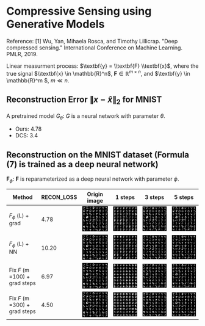 # Compressive Sensing using Generative Models

Reference: 
 [1] Wu, Yan, Mihaela Rosca, and Timothy Lillicrap. "Deep compressed sensing." International Conference on Machine Learning. PMLR, 2019.
 
 Linear measurment process: $\textbf{y} = \\textbf{F} \\textbf{x}$, where the true signal $\\textbf{x} \in \mathbb{R}^n$, $\textbf{F} \in \mathbb{R}^{m \times n}$, and $\textbf{y} \in \mathbb{R}^m $, $m \ll n$.

## Reconstruction Error $\lVert x-\hat{x}\rVert_2$ for MNIST

A pretrained model $G_\theta$: $G$ is a neural network with parameter $\theta$.

- Ours: 4.78
- DCS: 3.4

## Reconstruction on the MNIST dataset (Formula (7) is trained as a deep neural network)

 $\textbf{F}_\phi$: $\textbf{F}$ is reparameterized as a deep neural network with parameter $\phi$.

|Method|RECON_LOSS|Origin image| 1 steps|3 steps | 5 steps|
|-------| ----|------- | -----|------ |-----|
|$F_\phi$ (L) + grad|4.78|![alt_text](./fig/origin.png)|![alt_text](./fig/reconstruction_0.png)|![alt_text](./fig/reconstruction_3.png)|![alt_text](./fig/reconstruction_5.png)|
|$F_\phi$ (L) + NN|10.20|![alt_text](./fig/origin.png)|![alt_text](./fig/reconstruction_0_nn.png)|![alt_text](./fig/reconstruction_3_nn.png)|![alt_text](./fig/reconstruction_5_nn.png)|
|Fix $F$ (m =100) + grad steps |6.97|![alt_text](./fig/origin.png)|![alt_text](./fig/reconstruction_0_4_last.png)|![alt_text](./fig/reconstruction_3_4_last.png)|![alt_text](./fig/reconstruction_5_4_last.png)|
|Fix $F$ (m =300) + grad steps |4.50|![alt_text](./fig/origin.png)|![alt_text](./fig/reconstruction_0_3_last.png)|![alt_text](./fig/reconstruction_3_3_last.png)|![alt_text](./fig/reconstruction_5_3_last.png)|

<!-- ## Reconstruction with LASSO on MNIST test dataset
$$\min_x \frac{1}{2M} \lVert y-Ax \rVert_2^2 + \alpha \lVert x\rVert_1, A \in R^{M \times N}, y \in R^M, x \in R^N$$

### M=100
|N=28 $\times$ 28 = 784|Original|$iters$ = 500|$iters$ = 1000|$iters$ = 2000|
|-------| ----|------- | -----|---|
|$\alpha=0.01$|![alt_text](./fig/origin.png)|![alt_text](./fig/lasso/lasso_reconstruction_M=100_alpha=0.01_iter=500.png)|![alt_text](./fig/lasso/lasso_reconstruction_M=100_alpha=0.01_iter=1000.png)|![alt_text](./fig/lasso/lasso_reconstruction_M=100_alpha=0.01_iter=2000.png)|
|$\alpha=0.001$|![alt_text](./fig/origin.png)|![alt_text](./fig/lasso/lasso_reconstruction_M=100_alpha=0.001_iter=500.png)|![alt_text](./fig/lasso/lasso_reconstruction_M=100_alpha=0.001_iter=1000.png)|![alt_text](./fig/lasso/lasso_reconstruction_M=100_alpha=0.001_iter=2000.png)|

### M=200
|N=28 $\times$ 28 = 784|Original|$iters$ = 500|$iters$ = 1000|$iters$ = 2000|
|-------| ----|------- | -----|---|
|$\alpha=0.01$|![alt_text](./fig/origin.png)|![alt_text](./fig/lasso/lasso_reconstruction_M=200_alpha=0.01_iter=500.png)|![alt_text](./fig/lasso/lasso_reconstruction_M=200_alpha=0.01_iter=1000.png)|![alt_text](./fig/lasso/lasso_reconstruction_M=200_alpha=0.01_iter=1987.png)|
|$\alpha=0.001$|![alt_text](./fig/origin.png)|![alt_text](./fig/lasso/lasso_reconstruction_M=200_alpha=0.001_iter=500.png)|![alt_text](./fig/lasso/lasso_reconstruction_M=200_alpha=0.001_iter=1000.png)|![alt_text](./fig/lasso/lasso_reconstruction_M=200_alpha=0.001_iter=2000.png)|

### M=300
|N=28 $\times$ 28 = 784|Original|$iters$ = 500|$iters$ = 1000|$iters$ = 2000|
|-------| ----|------- | -----|---|
|$\alpha=0.01$|![alt_text](./fig/origin.png)|![alt_text](./fig/lasso/lasso_reconstruction_M=300_alpha=0.01_iter=500.png)|![alt_text](./fig/lasso/lasso_reconstruction_M=300_alpha=0.01_iter=1000.png)|![alt_text](./fig/lasso/lasso_reconstruction_M=300_alpha=0.01_iter=1488.png)|
|$\alpha=0.001$|![alt_text](./fig/origin.png)|![alt_text](./fig/lasso/lasso_reconstruction_M=300_alpha=0.001_iter=500.png)|![alt_text](./fig/lasso/lasso_reconstruction_M=300_alpha=0.001_iter=1000.png)|![alt_text](./fig/lasso/lasso_reconstruction_M=300_alpha=0.001_iter=2000.png)|


## Reconstruction with SLEP on the MNIST dataset
- Installation Link: http://www.yelabs.net/software/SLEP/
- Run the following command to use SLEP:
```
mexC;
addpath(genpath([root ’/SLEP’]));
```

### LogisticR
- [x, c, funVal]=LogisticR(A, y, λ, opts)
$$\min_x \sum_{i=1}^M \omega_i \log (1+exp(-y_i(x^T a_i+c)))+\frac{\rho}{2}\lVert x\rVert_2^2 + \alpha \lVert x\rVert_1, A \in R^{M \times N}, y \in R^M, x \in R^N$$

#### M=100
|N=28 $\times$ 28 = 784|Original|$iters$ = 500|$iters$ = 1000|$iters$ = 2000|
|-------| ----|------- | -----|---|
|$\alpha=0.01$|![alt_text](./fig/origin.png)|![alt_text](./fig/SLEP_image/LogisticR_M=100_alpha=0.01_iter=500.png)|![alt_text](./fig/SLEP_image/LogisticR_M=100_alpha=0.01_iter=1000.png)|![alt_text](./fig/SLEP_image/LogisticR_M=100_alpha=0.01_iter=2000.png)|
|$\alpha=0.001$|![alt_text](./fig/origin.png)|![alt_text](./fig/SLEP_image/LogisticR_M=100_alpha=0.001_iter=500.png)|![alt_text](./fig/SLEP_image/LogisticR_M=100_alpha=0.001_iter=1000.png)|![alt_text](./fig/SLEP_image/LogisticR_M=100_alpha=0.001_iter=2000.png)|

#### M=200
|N=28 $\times$ 28 = 784|Original|$iters$ = 500|$iters$ = 1000|$iters$ = 2000|
|-------| ----|------- | -----|---|
|$\alpha=0.01$|![alt_text](./fig/origin.png)|![alt_text](./fig/SLEP_image/LogisticR_M=200_alpha=0.01_iter=500.png)|![alt_text](./fig/SLEP_image/LogisticR_M=200_alpha=0.01_iter=1000.png)|![alt_text](./fig/SLEP_image/LogisticR_M=200_alpha=0.01_iter=2000.png)|
|$\alpha=0.001$|![alt_text](./fig/origin.png)|![alt_text](./fig/SLEP_image/LogisticR_M=200_alpha=0.001_iter=500.png)|![alt_text](./fig/SLEP_image/LogisticR_M=200_alpha=0.001_iter=1000.png)|![alt_text](./fig/SLEP_image/LogisticR_M=200_alpha=0.001_iter=2000.png)|
#### M=300
|N=28 $\times$ 28 = 784|Original|$iters$ = 500|$iters$ = 1000|$iters$ = 2000|
|-------| ----|------- | -----|---|
|$\alpha=0.01$|![alt_text](./fig/origin.png)|![alt_text](./fig/SLEP_image/LogisticR_M=300_alpha=0.01_iter=500.png)|![alt_text](./fig/SLEP_image/LogisticR_M=300_alpha=0.01_iter=1000.png)|![alt_text](./fig/SLEP_image/LogisticR_M=300_alpha=0.01_iter=2000.png)|
|$\alpha=0.001$|![alt_text](./fig/origin.png)|![alt_text](./fig/SLEP_image/LogisticR_M=300_alpha=0.001_iter=500.png)|![alt_text](./fig/SLEP_image/LogisticR_M=300_alpha=0.001_iter=1000.png)|![alt_text](./fig/SLEP_image/LogisticR_M=300_alpha=0.001_iter=2000.png)|


### LeastR
- [x, funVal]=LeastR(A, y, λ, opts)
$$\min_x \frac{1}{2} \lVert Ax -y \rVert_2^2 + \frac{\rho}{2}\lVert x\rVert_2^2 + \alpha \lVert x\rVert_1, A \in R^{M \times N}, y \in R^M, x \in R^N$$

#### M=100
|N=28 $\times$ 28 = 784|Original|$iters$ = 500|$iters$ = 1000|$iters$ = 2000|
|-------| ----|------- | -----|---|
|$\alpha=0.01$|![alt_text](./fig/origin.png)|![alt_text](./fig/SLEP_image/LeastR_M=100_alpha=0.01_iter=500.png)|![alt_text](./fig/SLEP_image/LeastR_M=100_alpha=0.01_iter=1000.png)|![alt_text](./fig/SLEP_image/LeastR_M=100_alpha=0.01_iter=2000.png)|
|$\alpha=0.001$|![alt_text](./fig/origin.png)|![alt_text](./fig/SLEP_image/LeastR_M=100_alpha=0.001_iter=500.png)|![alt_text](./fig/SLEP_image/LeastR_M=100_alpha=0.001_iter=1000.png)|![alt_text](./fig/SLEP_image/LeastR_M=100_alpha=0.001_iter=2000.png)|

#### M=200
|N=28 $\times$ 28 = 784|Original|$iters$ = 500|$iters$ = 1000|$iters$ = 2000|
|-------| ----|------- | -----|---|
|$\alpha=0.01$|![alt_text](./fig/origin.png)|![alt_text](./fig/SLEP_image/LeastR_M=200_alpha=0.01_iter=500.png)|![alt_text](./fig/SLEP_image/LeastR_M=200_alpha=0.01_iter=1000.png)|![alt_text](./fig/SLEP_image/LeastR_M=200_alpha=0.01_iter=2000.png)|
|$\alpha=0.001$|![alt_text](./fig/origin.png)|![alt_text](./fig/SLEP_image/LeastR_M=200_alpha=0.001_iter=500.png)|![alt_text](./fig/SLEP_image/LeastR_M=200_alpha=0.001_iter=1000.png)|![alt_text](./fig/SLEP_image/LeastR_M=200_alpha=0.001_iter=2000.png)|
#### M=300
|N=28 $\times$ 28 = 784|Original|$iters$ = 500|$iters$ = 1000|$iters$ = 2000|
|-------| ----|------- | -----|---|
|$\alpha=0.01$|![alt_text](./fig/origin.png)|![alt_text](./fig/SLEP_image/LeastR_M=300_alpha=0.01_iter=500.png)|![alt_text](./fig/SLEP_image/LeastR_M=300_alpha=0.01_iter=1000.png)|![alt_text](./fig/SLEP_image/LeastR_M=300_alpha=0.01_iter=2000.png)|
|$\alpha=0.001$|![alt_text](./fig/origin.png)|![alt_text](./fig/SLEP_image/LeastR_M=300_alpha=0.001_iter=500.png)|![alt_text](./fig/SLEP_image/LeastR_M=300_alpha=0.001_iter=1000.png)|![alt_text](./fig/SLEP_image/LeastR_M=300_alpha=0.001_iter=2000.png)|

### LeastR with DCT
- [x, funVal]=LeastR(A, y, λ, opts)
$$\min_x \frac{1}{2} \lVert Ax -y \rVert_2^2 + \frac{\rho}{2}\lVert x\rVert_2^2 + \alpha \lVert x\rVert_1, A \in R^{M \times N}, y \in R^M, x \in R^N$$

#### M=100
|N=28 $\times$ 28 = 784|Original|$iters$ = 500|$iters$ = 1000|$iters$ = 2000|
|-------| ----|------- | -----|---|
|$\alpha=0.01$|![alt_text](./fig/origin.png)|![alt_text](./fig/SLEP_image/dct_LeastR_M=100_alpha=0.01_iter=500.png)|![alt_text](./fig/SLEP_image/dct_LeastR_M=100_alpha=0.01_iter=1000.png)|![alt_text](./fig/SLEP_image/dct_LeastR_M=100_alpha=0.01_iter=2000.png)|
|$\alpha=0.001$|![alt_text](./fig/origin.png)|![alt_text](./fig/SLEP_image/dct_LeastR_M=100_alpha=0.001_iter=500.png)|![alt_text](./fig/SLEP_image/dct_LeastR_M=100_alpha=0.001_iter=1000.png)|![alt_text](./fig/SLEP_image/dct_LeastR_M=100_alpha=0.001_iter=2000.png)|

#### M=200
|N=28 $\times$ 28 = 784|Original|$iters$ = 500|$iters$ = 1000|$iters$ = 2000|
|-------| ----|------- | -----|---|
|$\alpha=0.01$|![alt_text](./fig/origin.png)|![alt_text](./fig/SLEP_image/dct_LeastR_M=200_alpha=0.01_iter=500.png)|![alt_text](./fig/SLEP_image/dct_LeastR_M=200_alpha=0.01_iter=1000.png)|![alt_text](./fig/SLEP_image/dct_LeastR_M=200_alpha=0.01_iter=2000.png)|
|$\alpha=0.001$|![alt_text](./fig/origin.png)|![alt_text](./fig/SLEP_image/dct_LeastR_M=200_alpha=0.001_iter=500.png)|![alt_text](./fig/SLEP_image/dct_LeastR_M=200_alpha=0.001_iter=1000.png)|![alt_text](./fig/SLEP_image/dct_LeastR_M=200_alpha=0.001_iter=2000.png)|
#### M=300
|N=28 $\times$ 28 = 784|Original|$iters$ = 500|$iters$ = 1000|$iters$ = 2000|
|-------| ----|------- | -----|---|
|$\alpha=0.01$|![alt_text](./fig/origin.png)|![alt_text](./fig/SLEP_image/dct_LeastR_M=300_alpha=0.01_iter=500.png)|![alt_text](./fig/SLEP_image/dct_LeastR_M=300_alpha=0.01_iter=1000.png)|![alt_text](./fig/SLEP_image/dct_LeastR_M=300_alpha=0.01_iter=2000.png)|
|$\alpha=0.001$|![alt_text](./fig/origin.png)|![alt_text](./fig/SLEP_image/dct_LeastR_M=300_alpha=0.001_iter=500.png)|![alt_text](./fig/SLEP_image/dct_LeastR_M=300_alpha=0.001_iter=1000.png)|![alt_text](./fig/SLEP_image/dct_LeastR_M=300_alpha=0.001_iter=2000.png)|

## SLEP LASSO on synthetic data
### Experiment Settings
| N | Sparsity | $\lambda$ | convergence $\epsilon$ | maxIter |
|---|----------|-----------|------------|---------|
|100|  0.05    |     0.001 | 1e-6       |  5000       | 

### LeastR
| M | numIter | $\lVert X_{origin} - \Phi\theta\rVert_2$ |  $\lVert \Phi\theta\rVert_2$|$\lVert X_{origin}\rVert_2$ |
|---|----------|-----------|------------|---------|
|30|  154   |     1.056 | 0.656       |  1.242       |
|60|  336    |     0.782 | 0.970      |  1.242       | 
|90|  628    |     0.365 | 1.179       |  1.242       | 

## Training Curve
![alt_text](./fig/training_curve.png) -->
